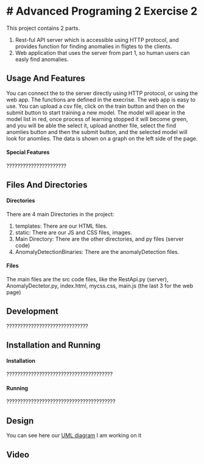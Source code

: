 # # Advanced Programing 2 Exercise 2
This project contains 2 parts.
1. Rest-ful API server which is accessible using HTTP protocol, and provides function for finding anomalies in fligtes to the clients.
2. Web application that uses the server from part 1, so human users can easly find anomalies.

## Usage And Features
You can connect the to the server directly using HTTP protocol, or using the web app. The functions are defined in the execrise.
The web app is easy to use. You can upload a csv file, click on the train button and then on the submit button to start training a new model. The model will apear in the model list in red, once process of learning stopped it will become green, and you will be able the select it, upload another file, select the find anomlies button and then the submit button, and the selected model will look for anomlies. The data is shown on a graph on the left side of the page.
#### Special Features ####
??????????????????????

## Files And Directories
#### Directories
There are 4 main Directories in the project:  
1. templates: There are our HTML files.
2. static: There are our JS and CSS files, images.
3. Main Directory: There are the other directories, and py files (server code)
4. AnomalyDetectionBinaries: There are the anomalyDetection files.
#### Files
The main files are the src code files, like the RestApi.py (server), AnomalyDectetor.py, index.html, mycss.css, main.js (the last 3 for the web page)

## Development
??????????????????????????????

## Installation and Running
#### Installation
???????????????????????????????????????
#### Running
????????????????????????????????????????

## Design
You can see here our [UML diagram](https://online.visual-paradigm.com/app/diagrams/#G1ybPkRMBE0tr0iAb0gHeeCH25_nix_0HF)
I am working on it


## Video


